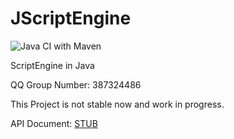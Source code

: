 # JScriptEngine

![Java CI with Maven](https://github.com/Blackjack200/JScriptEngine/workflows/Java%20CI%20with%20Maven/badge.svg)

ScriptEngine in Java

QQ Group Number: 387324486

This Project is not stable now and work in progress.

API Document: [STUB](/docs/stub.md)